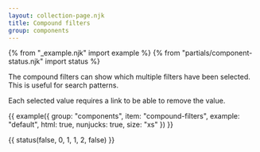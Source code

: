 ```yaml
---
layout: collection-page.njk
title: Compound filters
group: components
---
```


{% from "_example.njk" import example %}
{% from "partials/component-status.njk" import status %}

The compound filters can show which multiple filters have been selected. This is useful for search patterns.

Each selected value requires a link to be able to remove the value.

{{ example({ group: "components", item: "compound-filters", example: "default", html: true, nunjucks: true, size: "xs" }) }}

{{ status(false, 0, 1, 1, 2, false) }}
